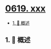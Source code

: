 # [0619. xxx](https://github.com/Tdahuyou/TNotes.leetcode/tree/main/notes/0619.%20xxx)

<!-- region:toc -->

- [1. 📝 概述](#1--概述)

<!-- endregion:toc -->

## 1. 📝 概述
